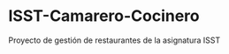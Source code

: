 ISST-Camarero-Cocinero
======================

Proyecto de gestión de restaurantes de la asignatura ISST
